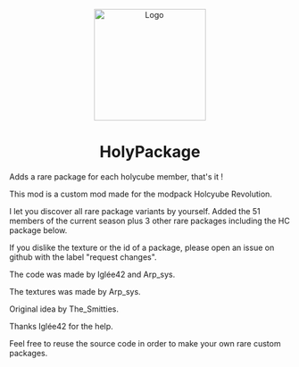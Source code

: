 <p align="center"><img src="https://media.forgecdn.net/avatars/1274/923/638829370131517525.png" alt="Logo" width="200"></p>
<h1 align="center"> HolyPackage  </h1>

<p>Adds a rare package for each holycube member, that's it !</p>
<p>This mod is a custom mod made for the modpack Holcyube Revolution.</p>
<p>I let you discover all rare package variants by yourself. Added the 51 members of the current season plus 3 other rare packages including the HC package below.</p>
<p>If you dislike the texture or the id of a package, please open an issue on github with the label "request changes".</p>
<p>The code was made by Igl&eacute;e42 and Arp_sys.</p>
<p>The textures was made by Arp_sys.</p>
<p>Original idea by The_Smitties.</p>
<p>Thanks Igl&eacute;e42 for the help.</p>
<p>Feel free to reuse the source code in order to make your own rare custom packages.</p>
